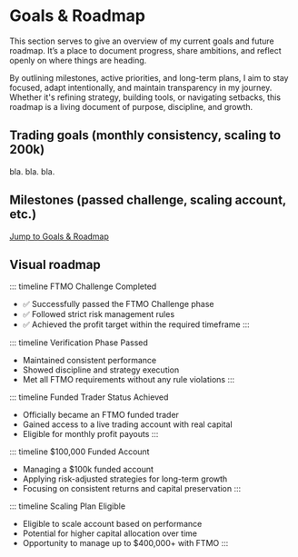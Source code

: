 # Goals & Roadmap
This section serves to give an overview of my current goals and future roadmap. It’s a place to document progress, share ambitions, and reflect openly on where things are heading.

By outlining milestones, active priorities, and long-term plans, I aim to stay focused, adapt intentionally, and maintain transparency in my journey. Whether it's refining strategy, building tools, or navigating setbacks, this roadmap is a living document of purpose, discipline, and growth.


## Trading goals (monthly consistency, scaling to 200k)
bla. bla. bla.

## Milestones (passed challenge, scaling account, etc.)
[Jump to Goals & Roadmap](#goals--roadmap)


## Visual roadmap

::: timeline FTMO Challenge Completed
- <span class="completed">✅ Successfully passed the FTMO Challenge phase</span>
- <span class="completed">✅ Followed strict risk management rules</span>
- <span class="completed">✅ Achieved the profit target within the required timeframe</span>
:::

::: timeline Verification Phase Passed
- Maintained consistent performance
- Showed discipline and strategy execution
- Met all FTMO requirements without any rule violations
:::


::: timeline Funded Trader Status Achieved
- Officially became an FTMO funded trader
- Gained access to a live trading account with real capital
- Eligible for monthly profit payouts
:::

::: timeline $100,000 Funded Account
- Managing a $100k funded account
- Applying risk-adjusted strategies for long-term growth
- Focusing on consistent returns and capital preservation
:::

::: timeline Scaling Plan Eligible
- Eligible to scale account based on performance
- Potential for higher capital allocation over time
- Opportunity to manage up to $400,000+ with FTMO
:::
